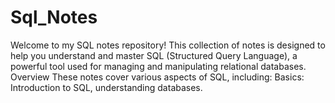 # Sql_Notes
Welcome to my SQL notes repository! This collection of notes is designed to help you understand and master SQL (Structured Query Language), a powerful tool used for managing and manipulating relational databases.  Overview These notes cover various aspects of SQL, including:  Basics: Introduction to SQL, understanding databases.

